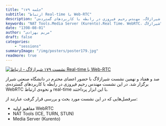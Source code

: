 ```yaml
---
title: "جلسه ۱۷۹"
subtitle: "ارتباط Real-time با Web-RTC"
description: "در نشست ۱۷۹ شیرازلاگ، مهندس رحیم فیروزی در رابطه با کاربردهای گسترده‌ی WebRTC و نحوه‌ی ارتباط real-time با این ابزار پرداختند."
keywords: "NAT Tools،Media Server (Kurento)،Real Time، WebRTC، شیرازلاگ"
date: "1398-08-01"
author: "مریم بهزادی"
draft: false
categories:
    - "sessions"
summaryImage: "/img/posters/poster179.jpg"
readmore: true
---
```

[![نشست ۱۷۹ شیرازلاگ - ارتباط Real-time با Web-RTC](../../img/posters/poster179.jpg)](../../img/poster179.jpg)

صد و هفتاد و نهمین نشست شیرازلاگ با حضور اعضای محترم در دانشگاه صنعتی شیراز برگزار شد. در این نشست مهندس رحیم فیروزی در رابطه با کاربردهای گسترده‌ی WebRTC و نحوه‌ی ارتباط real-time با این ابزار پرداختند. 

سرفصل‌هایی که در این نشست مورد بحث و بررسی قرار گرفت عبارتند از:

* مفاهیم اولیه WebRTC
* NAT Tools (ICE, TURN, STUN)
* Media Server (Kurento)